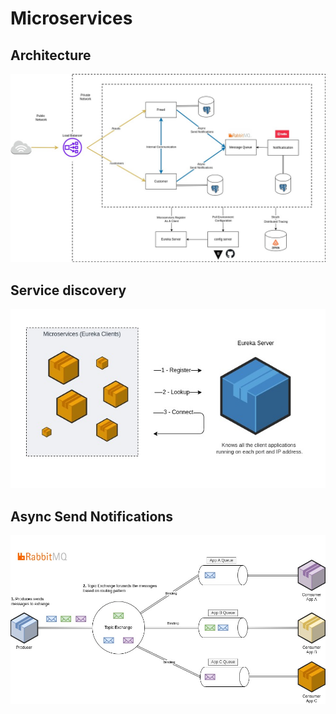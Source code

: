 # Microservices

## Architecture
![Image](diagrams/main-architecture.jpg)

## Service discovery
![Image](diagrams/service-discovery.png)

## Async Send Notifications
![Image](diagrams/rabbitMQ.jpg)